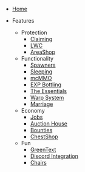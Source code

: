 * [Home](/)

* Features
  * Protection
    * [Claiming](/protection/claiming)
    * [LWC](/protection/lwc)
    * [AreaShop](/protection/areashop)
  * Functionality
    * [Spawners](/functionality/spawners)
    * [Sleeping](/functionality/sleeping)
    * [mcMMO](/functionality/mcmmo)
    * [EXP Bottling](/functionality/exp)
    * [The Essentials](/functionality/essentials)
    * [Warp System](/functionality/warps)
    * [Marriage](/functionality/marriage)
  * Economy
    * [Jobs](/economy/jobs)
    * [Auction House](/economy/auctionhouse)
    * [Bounties](/economy/bounties)
    * [ChestShop](/economy/chestshop)
  * Fun
    * [GreenText](/fun/greentext)
    * [Discord Integration](/fun/discord)
    * [Chairs](/fun/chairs)

